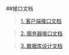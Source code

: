 ##接口文档 
>[1. 客户端接口文档](https://www.evernote.com/shard/s671/sh/b0a221cd-a137-496d-a71f-d8ac855d1814/2c8cdf7684c6b44269d8eeb74d433a2d) 

>[2. 服务器接口文档](https://www.evernote.com/shard/s671/sh/b0a221cd-a137-496d-a71f-d8ac855d1814/2c8cdf7684c6b44269d8eeb74d433a2d) 

>[3. 数据库设计文档](https://www.evernote.com/shard/s671/sh/b0a221cd-a137-496d-a71f-d8ac855d1814/2c8cdf7684c6b44269d8eeb74d433a2d) 

